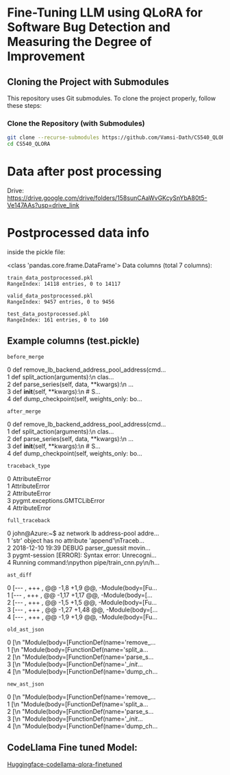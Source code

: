 # Fine-Tuning LLM using QLoRA for Software Bug Detection and Measuring the Degree of Improvement

## Cloning the Project with Submodules

This repository uses Git submodules. To clone the project properly, follow these steps:

### Clone the Repository (with Submodules)
```bash
git clone --recurse-submodules https://github.com/Vamsi-Dath/CS540_QLORA.git
cd CS540_QLORA
```

# Data after post processing
Drive: https://drive.google.com/drive/folders/158sunCAaWvGKcySnYbA80t5-Ve147AAs?usp=drive_link
# Postprocessed data info

inside the pickle file:

<class 'pandas.core.frame.DataFrame'>
Data columns (total 7 columns):

    train_data_postprocessed.pkl
    RangeIndex: 14118 entries, 0 to 14117

    valid_data_postprocessed.pkl
    RangeIndex: 9457 entries, 0 to 9456

    test_data_postprocessed.pkl
    RangeIndex: 161 entries, 0 to 160

## Example columns (test.pickle)

    before_merge
0  def remove_lb_backend_address_pool_address(cmd...   
1      def split_action(arguments):\n        clas...   
2      def parse_series(self, data, **kwargs):\n ...   
3      def __init__(self, **kwargs):\n        # S...   
4      def dump_checkpoint(self, weights_only: bo...   

    after_merge
0  def remove_lb_backend_address_pool_address(cmd...   
1      def split_action(arguments):\n        clas...   
2      def parse_series(self, data, **kwargs):\n ...   
3      def __init__(self, **kwargs):\n        # S...   
4      def dump_checkpoint(self, weights_only: bo...   

    traceback_type
0                 AttributeError   
1                 AttributeError   
2                 AttributeError   
3  pygmt.exceptions.GMTCLibError   
4                 AttributeError   

    full_traceback
0  john@Azure:~$ az network lb address-pool addre...   
1  'str' object has no attribute 'append'\nTraceb...   
2  2018-12-10 19:39 DEBUG    parser_guessit movin...   
3  pygmt-session [ERROR]: Syntax error: Unrecogni...   
4  Running command:\npython pipe/train_cnn.py\n/h...   

    ast_diff
0  [--- , +++ , @@ -1,8 +1,9 @@, -Module(body=[Fu...   
1  [--- , +++ , @@ -1,17 +1,17 @@, -Module(body=[...   
2  [--- , +++ , @@ -1,5 +1,5 @@, -Module(body=[Fu...   
3  [--- , +++ , @@ -1,27 +1,48 @@, -Module(body=[...   
4  [--- , +++ , @@ -1,9 +1,9 @@, -Module(body=[Fu...   

    old_ast_json
0  [\n    "Module(body=[FunctionDef(name='remove_...   
1  [\n    "Module(body=[FunctionDef(name='split_a...   
2  [\n    "Module(body=[FunctionDef(name='parse_s...   
3  [\n    "Module(body=[FunctionDef(name='__init_...   
4  [\n    "Module(body=[FunctionDef(name='dump_ch...   

    new_ast_json  
0  [\n    "Module(body=[FunctionDef(name='remove_...  
1  [\n    "Module(body=[FunctionDef(name='split_a...  
2  [\n    "Module(body=[FunctionDef(name='parse_s...  
3  [\n    "Module(body=[FunctionDef(name='__init_...  
4  [\n    "Module(body=[FunctionDef(name='dump_ch...  

## CodeLlama Fine tuned Model:

[Huggingface-codellama-qlora-finetuned](https://huggingface.co/PuttaBhavya/codellama-qlora-finetuned/tree/main)
